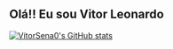 ## Olá!! Eu sou Vitor Leonardo
[![VitorSena0's GitHub stats](https://github-readme-stats.vercel.app/api?username=VitorSena0&show_icons=true&theme=dark)](https://github.com/VitorSena0/github-readme-stats)

